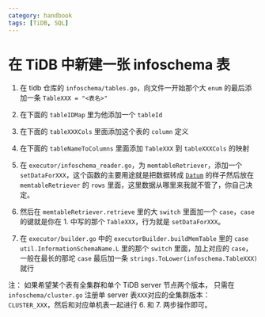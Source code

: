 ```yaml
---
category: handbook
tags: [TiDB, SQL]
---
```

# 在 TiDB 中新建一张 infoschema 表

1. 在 tidb 仓库的 `infoschema/tables.go`，向文件一开始那个大 `enum` 的最后添加一条 `TableXXX = "<表名>"`

2. 在下面的 `tableIDMap` 里为他添加一个 `tableId`

3. 在下面的 `tableXXXCols` 里面添加这个表的 `column` 定义

4. 在下面的 `tableNameToColumns` 里面添加 `TableXXX` 到 `tableXXXCols` 的映射

5. 在 `executor/infoschema_reader.go`，为 `memtableRetriever`，添加一个 `setDataForXXX`，这个函数的主要用途就是把数据转成 [`Datum`](/#/prerendered/what%2FDatum.htmlpart) 的样子然后放在 `memtableRetriever` 的 `rows` 里面，这里数据从哪里来我就不管了，你自己决定。

6. 然后在 `memtableRetriever.retrieve` 里的大 `switch` 里面加一个 `case`，`case` 的键就是你在 1. 中写的那个 `TableXXX`，行为就是 `setDataForXXX`。

7. 在 `executor/builder.go` 中的 `executorBuilder.buildMemTable` 里的 `case util.InformationSchemaName.L` 里的那个 `switch` 里面，加上对应的 `case`，一般在最长的那坨 `case` 最后加一条 `strings.ToLower(infoschema.TableXXX)` 就行

注：
如果希望某个表有全集群和单个 TiDB server 节点两个版本，
只需在 `infoschema/cluster.go` 注册单 server 表`XXX`对应的全集群版本：
`CLUSTER_XXX`，然后和对应单机表一起进行 6. 和 7. 两步操作即可。
